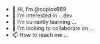 - 👋 Hi, I’m @coplox669
- 👀 I’m interested in ...dev 
- 🌱 I’m currently learning ...
- 💞️ I’m looking to collaborate on ...
- 📫 How to reach me ...

<!---
coplox669/coplox669 is a ✨ special ✨ repository because its `README.md` (this file) appears on your GitHub profile.
You can click the Preview link to take a look at your changes.
--->
